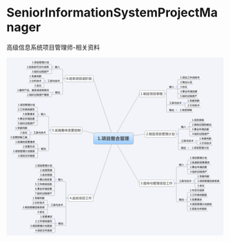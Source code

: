 # SeniorInformationSystemProjectManager
高级信息系统项目管理师-相关资料

![Image text](https://raw.githubusercontent.com/Guoqianliang/SeniorInformationSystemProjectManager/main/%E5%8D%81%E5%A4%A7%E7%AE%A1%E7%90%86%E6%80%9D%E7%BB%B4%E5%AF%BC%E5%9B%BE/1%E9%A1%B9%E7%9B%AE%E6%95%B4%E5%90%88%E7%AE%A1%E7%90%86.png)
